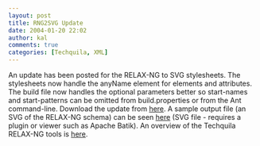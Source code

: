 ```yaml
---
layout: post
title: RNG2SVG Update
date: 2004-01-20 22:02
author: kal
comments: true
categories: [Techquila, XML]
---
```

An update has been posted for the RELAX-NG to SVG stylesheets.
The stylesheets now handle the anyName element for elements and attributes. The build file now handles the optional parameters better so start-names and start-patterns can be omitted from build.properties or from the Ant command-line.
Download the update from <a href="http://www.techquila.com/download/rng-tools/rng-svg-latest.zip">here</a>. A sample output file (an SVG of the RELAX-NG schema) can be seen <a href="http://www.techquila.com/download/rng-tools/relaxng.svg">here</a> (SVG file - requires a plugin or viewer such as Apache Batik).
An overview of the Techquila RELAX-NG tools is <a href="/rng-tools.html">here</a>.

